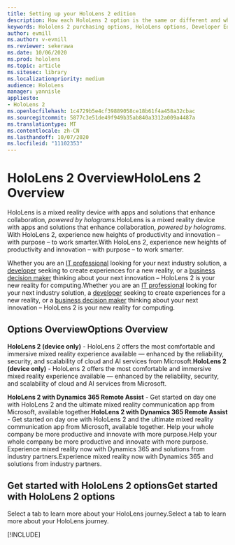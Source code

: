```yaml
---
title: Setting up your HoloLens 2 edition
description: How each HoloLens 2 option is the same or different and what to do after getting one.
keywords: Hololens 2 purchasing options, HoloLens options, Developer Edition
author: evmill
ms.author: v-evmill
ms.reviewer: sekerawa
ms.date: 10/06/2020
ms.prod: hololens
ms.topic: article
ms.sitesec: library
ms.localizationpriority: medium
audience: HoloLens
manager: yannisle
appliesto:
- HoloLens 2
ms.openlocfilehash: 1c4729b5e4cf39889058ce18b61f4a458a32cbac
ms.sourcegitcommit: 5877c3e51de49f949b35ab840a3312a009a4487a
ms.translationtype: MT
ms.contentlocale: zh-CN
ms.lasthandoff: 10/07/2020
ms.locfileid: "11102353"
---
```

# <span data-ttu-id="c91b9-104">HoloLens 2 Overview</span><span class="sxs-lookup"><span data-stu-id="c91b9-104">HoloLens 2 Overview</span></span>

<span data-ttu-id="c91b9-105">HoloLens is a mixed reality device with apps and solutions that enhance collaboration, *powered by holograms*.</span><span class="sxs-lookup"><span data-stu-id="c91b9-105">HoloLens is a mixed reality device with apps and solutions that enhance collaboration, *powered by holograms*.</span></span> <span data-ttu-id="c91b9-106">With HoloLens 2, experience new heights of productivity and innovation – with purpose – to work smarter.</span><span class="sxs-lookup"><span data-stu-id="c91b9-106">With HoloLens 2, experience new heights of productivity and innovation – with purpose – to work smarter.</span></span>

<span data-ttu-id="c91b9-107">Whether you are an [IT professional](https://www.microsoft.com/hololens/apps) looking for your next industry solution, a [developer](https://www.microsoft.com/hololens/developers) seeking to create experiences for a new reality, or a [business decision maker](https://www.microsoft.com/hololens/apps) thinking about your next innovation – HoloLens 2 is your new reality for computing.</span><span class="sxs-lookup"><span data-stu-id="c91b9-107">Whether you are an [IT professional](https://www.microsoft.com/hololens/apps) looking for your next industry solution, a [developer](https://www.microsoft.com/hololens/developers) seeking to create experiences for a new reality, or a [business decision maker](https://www.microsoft.com/hololens/apps) thinking about your next innovation – HoloLens 2 is your new reality for computing.</span></span> 

## <span data-ttu-id="c91b9-108">Options Overview</span><span class="sxs-lookup"><span data-stu-id="c91b9-108">Options Overview</span></span>

<span data-ttu-id="c91b9-109">**HoloLens 2 (device only)** - HoloLens 2 offers the most comfortable and immersive mixed reality experience available — enhanced by the reliability, security, and scalability of cloud and AI services from Microsoft.</span><span class="sxs-lookup"><span data-stu-id="c91b9-109">**HoloLens 2 (device only)** - HoloLens 2 offers the most comfortable and immersive mixed reality experience available — enhanced by the reliability, security, and scalability of cloud and AI services from Microsoft.</span></span>

<span data-ttu-id="c91b9-110">**HoloLens 2 with Dynamics 365 Remote Assist** - Get started on day one with HoloLens 2 and the ultimate mixed reality communication app from Microsoft, available together.</span><span class="sxs-lookup"><span data-stu-id="c91b9-110">**HoloLens 2 with Dynamics 365 Remote Assist** - Get started on day one with HoloLens 2 and the ultimate mixed reality communication app from Microsoft, available together.</span></span> <span data-ttu-id="c91b9-111">Help your whole company be more productive and innovate with more purpose.</span><span class="sxs-lookup"><span data-stu-id="c91b9-111">Help your whole company be more productive and innovate with more purpose.</span></span> <span data-ttu-id="c91b9-112">Experience mixed reality now with Dynamics 365 and solutions from industry partners.</span><span class="sxs-lookup"><span data-stu-id="c91b9-112">Experience mixed reality now with Dynamics 365 and solutions from industry partners.</span></span>

## <span data-ttu-id="c91b9-113">Get started with HoloLens 2 options</span><span class="sxs-lookup"><span data-stu-id="c91b9-113">Get started with HoloLens 2 options</span></span>
<span data-ttu-id="c91b9-114">Select a tab to learn more about your HoloLens journey.</span><span class="sxs-lookup"><span data-stu-id="c91b9-114">Select a tab to learn more about your HoloLens journey.</span></span> 

[!INCLUDE[](includes/options-overview.md)]

